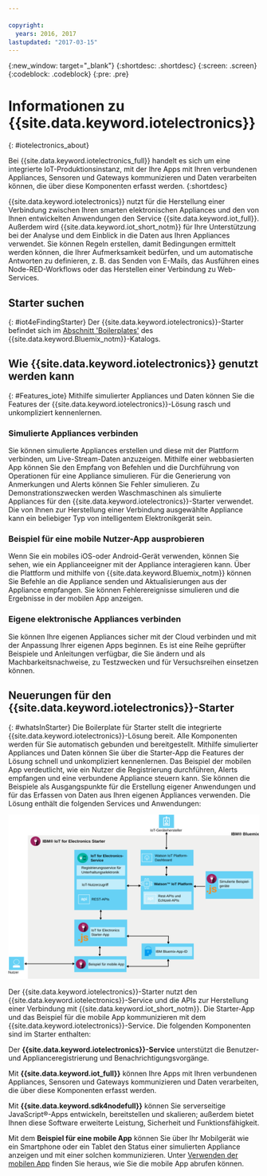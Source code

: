 ```yaml
---

copyright:
  years: 2016, 2017
lastupdated: "2017-03-15"
---
```


<!-- Common attributes used in the template are defined as follows: -->
{:new_window: target="\_blank"}
{:shortdesc: .shortdesc}
{:screen: .screen}
{:codeblock: .codeblock}
{:pre: .pre}

# Informationen zu {{site.data.keyword.iotelectronics}}
{: #iotelectronics_about}

Bei {{site.data.keyword.iotelectronics_full}} handelt es sich um eine integrierte IoT-Produktionsinstanz, mit der Ihre Apps mit Ihren verbundenen Appliances, Sensoren und Gateways kommunizieren und Daten verarbeiten können, die über diese Komponenten erfasst werden.
{:shortdesc}

{{site.data.keyword.iotelectronics}} nutzt für die Herstellung einer Verbindung zwischen Ihren smarten elektronischen Appliances und den von Ihnen entwickelten Anwendungen den Service {{site.data.keyword.iot_full}}. Außerdem wird {{site.data.keyword.iot_short_notm}} für Ihre Unterstützung bei der Analyse und dem Einblick in die Daten aus Ihren Appliances verwendet. Sie können Regeln erstellen, damit Bedingungen ermittelt werden können, die Ihrer Aufmerksamkeit bedürfen, und um automatische Antworten zu definieren, z. B. das Senden von E-Mails, das Ausführen eines Node-RED-Workflows oder das Herstellen einer Verbindung zu Web-Services.

## Starter suchen
{: #iot4eFindingStarter}
Der {{site.data.keyword.iotelectronics}}-Starter befindet sich im [Abschnitt 'Boilerplates'](https://console.{DomainName}/catalog/starters/iot-for-electronics-starter/) des {{site.data.keyword.Bluemix_notm}}-Katalogs.

## Wie {{site.data.keyword.iotelectronics}} genutzt werden kann
{: #Features_iote}
Mithilfe simulierter Appliances und Daten können Sie die Features der {{site.data.keyword.iotelectronics}}-Lösung rasch und unkompliziert kennenlernen.

### Simulierte Appliances verbinden
Sie können simulierte Appliances erstellen und diese mit der Plattform verbinden, um Live-Stream-Daten anzuzeigen. Mithilfe einer webbasierten App können Sie den Empfang von Befehlen und die Durchführung von Operationen für eine Appliance simulieren. Für die Generierung von Anmerkungen und Alerts können Sie Fehler simulieren. Zu Demonstrationszwecken werden Waschmaschinen als simulierte Appliances für den {{site.data.keyword.iotelectronics}}-Starter verwendet. Die von Ihnen zur Herstellung einer Verbindung ausgewählte Appliance kann ein beliebiger Typ von intelligentem Elektronikgerät sein.

### Beispiel für eine mobile Nutzer-App ausprobieren
Wenn Sie ein mobiles iOS-oder Android-Gerät verwenden, können Sie sehen, wie ein Applianceeigner mit der Appliance interagieren kann. Über die Plattform und mithilfe von {{site.data.keyword.Bluemix_notm}} können Sie Befehle an die Appliance senden und Aktualisierungen aus der Appliance empfangen. Sie können Fehlerereignisse simulieren und die Ergebnisse in der mobilen App anzeigen.

### Eigene elektronische Appliances verbinden
Sie können Ihre eigenen Appliances sicher mit der Cloud verbinden und mit der Anpassung Ihrer eigenen Apps beginnen. Es ist eine Reihe geprüfter Beispiele und Anleitungen verfügbar, die Sie ändern und als Machbarkeitsnachweise, zu Testzwecken und für Versuchsreihen einsetzen können.

## Neuerungen für den {{site.data.keyword.iotelectronics}}-Starter
{: #whatsInStarter}
Die Boilerplate für Starter stellt die integrierte {{site.data.keyword.iotelectronics}}-Lösung bereit.  Alle Komponenten werden für Sie automatisch gebunden und bereitgestellt. Mithilfe simulierter Appliances und Daten können Sie über die Starter-App die Features der Lösung schnell und unkompliziert kennenlernen. Das Beispiel der mobilen App verdeutlicht, wie ein Nutzer die Registrierung durchführen, Alerts empfangen und eine verbundene Appliance steuern kann. Sie können die Beispiele als Ausgangspunkte für die Erstellung eigener Anwendungen und für das Erfassen von Daten aus Ihren eigenen Appliances verwenden. Die Lösung enthält die folgenden Services und Anwendungen:

![{{site.data.keyword.iotelectronics}}-Architektur. Dieses Diagramm wird im Textkörper des Themas beschrieben.](images/IoT4E_architecture.svg "{{site.data.keyword.iotelectronics}}-Architektur")

Der {{site.data.keyword.iotelectronics}}-Starter nutzt den {{site.data.keyword.iotelectronics}}-Service und die APIs zur Herstellung einer Verbindung mit {{site.data.keyword.iot_short_notm}}. Die Starter-App und das Beispiel für die mobile App kommunizieren mit dem {{site.data.keyword.iotelectronics}}-Service. Die folgenden Komponenten sind im Starter enthalten:

Der **{{site.data.keyword.iotelectronics}}-Service** unterstützt die Benutzer- und Applianceregistrierung und Benachrichtigungsvorgänge.

Mit **{{site.data.keyword.iot_full}}** können Ihre Apps mit Ihren verbundenen Appliances, Sensoren und Gateways kommunizieren und Daten verarbeiten, die über diese Komponenten erfasst werden.

Mit **{{site.data.keyword.sdk4nodefull}}** können Sie serverseitige JavaScript&reg;-Apps entwickeln, bereitstellen und skalieren; außerdem bietet Ihnen diese Software erweiterte Leistung, Sicherheit und Funktionsfähigkeit.

Mit dem **Beispiel für eine mobile App** können Sie über Ihr Mobilgerät wie ein Smartphone oder ein Tablet den Status einer simulierten Appliance anzeigen und mit einer solchen kommunizieren. Unter [Verwenden der mobilen App](iotelectronics_config_mobile.html) finden Sie heraus, wie Sie die mobile App abrufen können.
